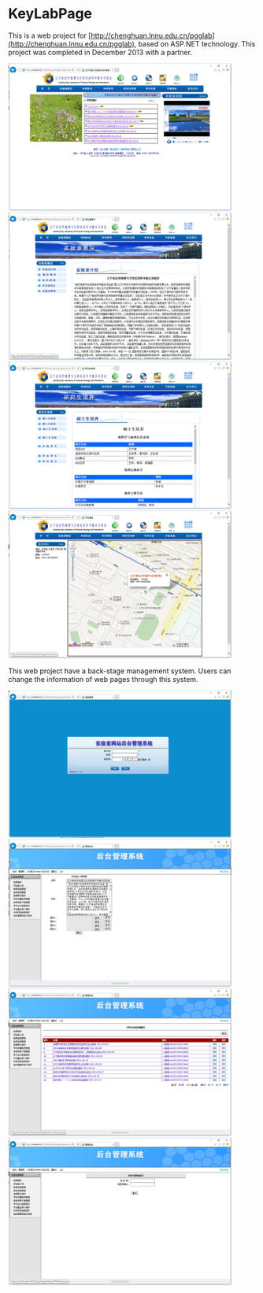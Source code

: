 KeyLabPage
==========

This is a web project for [http://chenghuan.lnnu.edu.cn/pgglab](http://chenghuan.lnnu.edu.cn/pgglab), based on ASP.NET technology. This project was completed in December 2013 with a partner.

<img src='mdimage/image01.png' height='300px'/>
<img src='mdimage/image02.png' height='300px'/>
<img src='mdimage/image03.png' height='300px'/>
<img src='mdimage/image04.png' height='300px'/>

This web project have a back-stage management system. Users can change the information of web pages through this system.
   
<img src='mdimage/image05.png' height='300px'/>
<img src='mdimage/image06.png' height='300px'/>
<img src='mdimage/image07.png' height='300px'/>
<img src='mdimage/image08.png' height='300px'/>  



